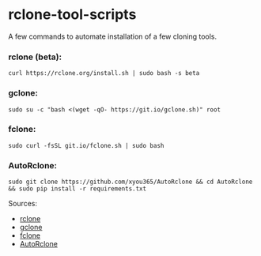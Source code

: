 # rclone-tool-scripts
A few commands to automate installation of a few cloning tools.

### rclone (beta):
```
curl https://rclone.org/install.sh | sudo bash -s beta
```

### gclone:
```
sudo su -c "bash <(wget -qO- https://git.io/gclone.sh)" root
```

### fclone:
``` 
sudo curl -fsSL git.io/fclone.sh | sudo bash
```

### AutoRclone:
```
sudo git clone https://github.com/xyou365/AutoRclone && cd AutoRclone && sudo pip install -r requirements.txt
```

Sources:
* [rclone](//github.com/rclone/rclone)
* [gclone](//github.com/donwa/gclone)
* [fclone](//github.com/mawaya/rclonee)
* [AutoRclone](//github.com/xyou365/AutoRclone)
